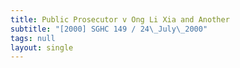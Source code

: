 ```yaml
---
title: Public Prosecutor v Ong Li Xia and Another
subtitle: "[2000] SGHC 149 / 24\_July\_2000"
tags: null
layout: single
---
```


